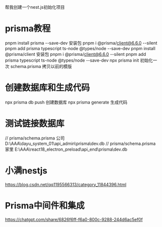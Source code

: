 帮我创建一个nest.js初始化项目

# prisma教程
pnpm install     prisma --save-dev    安装包        pnpm i @prisma/client@6.6.0 --silent  pnpm add prisma typescript ts-node @types/node --save-dev
pnpm install     @prisma/client       安装包        pnpm i @prisma/client@6.6.0 --silent  pnpm add prisma typescript ts-node @types/node --save-dev
npx prisma init                    初始化一次
schema.prisma                      拷贝以前的模版

# 创建数据库和生成代码
npx prisma db push                 创建数据库
npx prisma generate                生成代码

# 测试链接数据库
// prisma/schema.prisma    公司     D:\AAA\dayu_system_01\api_admin\prisma\dev.db
// prisma/schema.prisma    家里     E:\AAA\react18_electron_preload\api_end\prisma\dev.db




# 小满nestjs
https://blog.csdn.net/qq1195566313/category_11844396.html


# Prisma中间件和集成
https://chatgpt.com/share/6826f6ff-f6a0-800c-9288-244d6ac5ef0f




